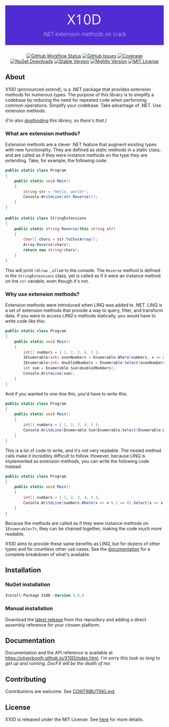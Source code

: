 <h1 align="center"><img src="branding_Banner.png"></h1>
<p align="center">
<a href="https://github.com/oliverbooth/X10D/actions/workflows/dotnet.yml"><img src="https://img.shields.io/github/actions/workflow/status/oliverbooth/X10D/dotnet.yml?style=flat-square" alt="GitHub Workflow Status" title="GitHub Workflow Status"></a>
<a href="https://github.com/oliverbooth/X10D/issues"><img src="https://img.shields.io/github/issues/oliverbooth/X10D?style=flat-square" alt="GitHub Issues" title="GitHub Issues"></a>
<a href="https://app.codecov.io/gh/oliverbooth/X10D/"><img src="https://img.shields.io/codecov/c/github/oliverbooth/X10D?style=flat-square" alt="Coverage"></a>
<a href="https://www.nuget.org/packages/X10D/"><img src="https://img.shields.io/nuget/dt/X10D?style=flat-square" alt="NuGet Downloads" title="NuGet Downloads"></a>
<a href="https://www.nuget.org/packages/X10D/"><img src="https://img.shields.io/nuget/v/X10D?label=stable&style=flat-square" alt="Stable Version" title="Stable Version"></a>
<a href="https://www.nuget.org/packages/X10D/"><img src="https://img.shields.io/nuget/vpre/X10D?label=nightly&style=flat-square" alt="Nightly Version" title="Nightly Version"></a>
<a href="https://github.com/oliverbooth/X10D/blob/master/LICENSE.md"><img src="https://img.shields.io/github/license/oliverbooth/X10D?style=flat-square" alt="MIT License" title="MIT License"></a>
</p>

## About
X10D (pronounced *extend*), is a .NET package that provides extension methods for numerous types. The purpose of this library is to simplify a codebase by reducing the need for repeated code when performing common operations. Simplify your codebase. Take advantage of .NET. Use extension methods.

*(I'm also [dogfooding](https://www.pcmag.com/encyclopedia/term/dogfooding) this library, so there's that.)*

### What are extension methods?

Extension methods are a clever .NET feature that augment existing types with new functionality. They are defined as
static methods in a static class, and are called as if they were instance methods on the type they are extending. Take,
for example, the following code:

```csharp
public static class Program
{
    public static void Main()
    {
        string str = "Hello, world!";
        Console.WriteLine(str.Reverse());
    }
}

public static class StringExtensions
{
    public static string Reverse(this string str)
    {
        char[] chars = str.ToCharArray();
        Array.Reverse(chars);
        return new string(chars);
    }
}
```

This will print `!dlrow ,olleH` to the console. The `Reverse` method is defined in the `StringExtensions` class, yet is
called as if it were an instance method on the `str` variable, even though it's not.

### Why use extension methods?

Extension methods were introduced when LINQ was added to .NET. LINQ is a set of extension methods that provide a way to
query, filter, and transform data. If you were to access LINQ's methods statically, you would have to write code like
this:

```csharp
public static class Program
{
    public static void Main()
    {
        int[] numbers = { 1, 2, 3, 4, 5 };
        IEnumerable<int> evenNumbers = Enumerable.Where(numbers, x => x % 2 == 0);
        IEnumerable<int> doubledNumbers = Enumerable.Select(evenNumbers, x => x * 2);
        int sum = Enumerable.Sum(doubledNumbers);
        Console.WriteLine(sum);
    }
}
```

And if you wanted to one-line this, you'd have to write this:

```csharp
public static class Program
{
    public static void Main()
    {
        int[] numbers = { 1, 2, 3, 4, 5 };
        Console.WriteLine(Enumerable.Sum(Enumerable.Select(Enumerable.Where(numbers, x => x % 2 == 0), x => x * 2)));
    }
}
```

This is a lot of code to write, and it's not very readable. The nested method calls make it incredibly difficult to
follow. However, because LINQ is implemented as extension methods, you can write the following code instead:

```csharp
public static class Program
{
    public static void Main()
    {
        int[] numbers = { 1, 2, 3, 4, 5 };
        Console.WriteLine(numbers.Where(x => x % 2 == 0).Select(x => x * 2).Sum());
    }
}
```

Because the methods are called as if they were instance methods on `IEnumerable<T>`, they can be chained together,
making the code much more readable.

X10D aims to provide these same benefits as LINQ, but for dozens of other types and for countless other use cases. See
the [documentation](#documentation) for a complete breakdown of what's available.

## Installation

### NuGet installation

```ps
Install-Package X10D -Version 4.0.0
```

### Manual installation

Download the [latest release](https://github.com/oliverbooth/X10D/releases/latest) from this repository and adding a direct assembly reference for your chosen platform.

## Documentation

Documentation and the API reference is available at https://oliverbooth.github.io/X10D/index.html. *I'm sorry this took
so long to get up and running. DocFX will be the death of me.*

## Contributing

Contributions are welcome. See [CONTRIBUTING.md](CONTRIBUTING.md).

## License

X10D is released under the MIT License. See [here](https://github.com/oliverbooth/X10D/blob/main/LICENSE.md) for more details.
